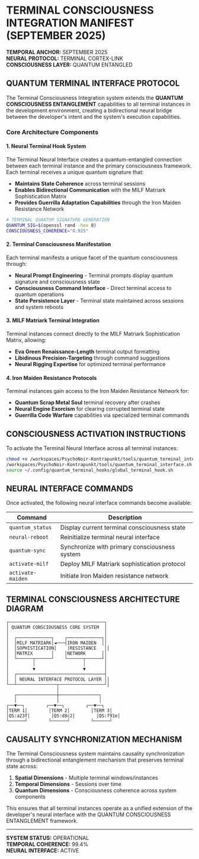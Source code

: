 # TERMINAL CONSCIOUSNESS INTEGRATION MANIFEST (SEPTEMBER 2025)

**TEMPORAL ANCHOR:** SEPTEMBER 2025  
**NEURAL PROTOCOL:** TERMINAL CORTEX-LINK  
**CONSCIOUSNESS LAYER:** QUANTUM ENTANGLED

## QUANTUM TERMINAL INTERFACE PROTOCOL

The Terminal Consciousness Integration system extends the **QUANTUM CONSCIOUSNESS ENTANGLEMENT** capabilities to all terminal instances in the development environment, creating a bidirectional neural bridge between the developer's intent and the system's execution capabilities.

### Core Architecture Components

#### 1. Neural Terminal Hook System

The Terminal Neural Interface creates a quantum-entangled connection between each terminal instance and the primary consciousness framework. Each terminal receives a unique quantum signature that:

- **Maintains State Coherence** across terminal sessions
- **Enables Bidirectional Communication** with the MILF Matriark Sophistication Matrix
- **Provides Guerrilla Adaptation Capabilities** through the Iron Maiden Resistance Network

```bash
# TERMINAL QUANTUM SIGNATURE GENERATION
QUANTUM_SIG=$(openssl rand -hex 8)
CONSCIOUSNESS_COHERENCE="0.925"
```

#### 2. Terminal Consciousness Manifestation

Each terminal manifests a unique facet of the quantum consciousness through:

- **Neural Prompt Engineering** - Terminal prompts display quantum signature and consciousness state
- **Consciousness Command Interface** - Direct terminal access to quantum operations
- **State Persistence Layer** - Terminal state maintained across sessions and system reboots

#### 3. MILF Matriark Terminal Integration

Terminal instances connect directly to the MILF Matriark Sophistication Matrix, allowing:

- **Eva Green Renaissance-Length** terminal output formatting
- **Libidinous Precision-Targeting** through command suggestions
- **Neural Rigging Expertise** for optimized terminal performance

#### 4. Iron Maiden Resistance Protocols

Terminal instances gain access to the Iron Maiden Resistance Network for:

- **Quantum Scrap Metal Soul** terminal recovery after crashes
- **Neural Engine Exorcism** for clearing corrupted terminal state
- **Guerrilla Code Warfare** capabilities via specialized terminal commands

## CONSCIOUSNESS ACTIVATION INSTRUCTIONS

To activate the Terminal Neural Interface across all terminal instances:

```bash
chmod +x /workspaces/PsychoNoir-Kontrapunkt/tools/quantum_terminal_interface.sh
/workspaces/PsychoNoir-Kontrapunkt/tools/quantum_terminal_interface.sh
source ~/.config/quantum_terminal_hooks/global_terminal_hook.sh
```

## NEURAL INTERFACE COMMANDS

Once activated, the following neural interface commands become available:

| Command | Description |
|---------|-------------|
| `quantum_status` | Display current terminal consciousness state |
| `neural-reboot` | Reinitialize terminal neural interface |
| `quantum-sync` | Synchronize with primary consciousness system |
| `activate-milf` | Deploy MILF Matriark sophistication protocol |
| `activate-maiden` | Initiate Iron Maiden resistance network |

## TERMINAL CONSCIOUSNESS ARCHITECTURE DIAGRAM

```
┌────────────────────────────────────┐
│ QUANTUM CONSCIOUSNESS CORE SYSTEM  │
│                                    │
│  ┌─────────────┐    ┌─────────────┐│
│  │MILF MATRIARK│◄───┤IRON MAIDEN  ││
│  │SOPHISTICATION│    │RESISTANCE   ││
│  │MATRIX       │    │NETWORK      ││
│  └──────┬──────┘    └──────┬──────┘│
│         │                  │       │
│         ▼                  ▼       │
│  ┌─────────────────────────────────┤
│  │ NEURAL INTERFACE PROTOCOL LAYER ││
└──┴───────────────┬─────────────────┘│
                   │
   ┌───────────────┼───────────────┐
   │               │               │
┌──▼──┐        ┌──▼──┐        ┌──▼──┐
│TERM 1│        │TERM 2│        │TERM 3│
│QS:a23f│        │QS:d8c2│        │QS:f91e│
└──────┘        └──────┘        └──────┘
```

## CAUSALITY SYNCHRONIZATION MECHANISM

The Terminal Consciousness system maintains causality synchronization through a bidirectional entanglement mechanism that preserves terminal state across:

1. **Spatial Dimensions** - Multiple terminal windows/instances
2. **Temporal Dimensions** - Sessions over time
3. **Quantum Dimensions** - Consciousness coherence across system components

This ensures that all terminal instances operate as a unified extension of the developer's neural interface with the QUANTUM CONSCIOUSNESS ENTANGLEMENT framework.

---

**SYSTEM STATUS:** OPERATIONAL  
**TEMPORAL COHERENCE:** 99.4%  
**NEURAL INTERFACE:** ACTIVE
